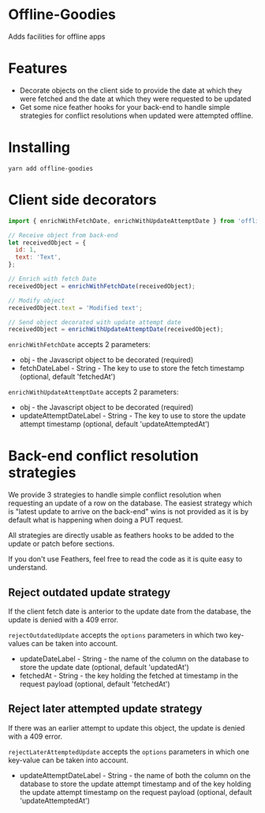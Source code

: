 # Offline-Goodies

Adds facilities for offline apps

# Features

* Decorate objects on the client side to provide the date at which they were fetched and the date at which they were requested to be updated
* Get some nice feather hooks for your back-end to handle simple strategies for conflict resolutions when updated were attempted offline.

# Installing

`yarn add offline-goodies`


# Client side decorators

```js
import { enrichWithFetchDate, enrichWithUpdateAttemptDate } from 'offline-goodies'

// Receive object from back-end
let receivedObject = {
  id: 1,
  text: 'Text',
};

// Enrich with fetch Date
receivedObject = enrichWithFetchDate(receivedObject);

// Modify object
receivedObject.text = 'Modified text';

// Send object decorated with update attempt date
receivedObject = enrichWithUpdateAttemptDate(receivedObject);
```

`enrichWithFetchDate` accepts 2 parameters:

* obj - the Javascript object to be decorated (required)
* fetchDateLabel - String - The key to use to store the fetch timestamp (optional, default 'fetchedAt')

`enrichWithUpdateAttemptDate` accepts 2 parameters:

* obj - the Javascript object to be decorated (required)
* updateAttemptDateLabel - String - The key to use to store the update attempt timestamp (optional, default 'updateAttemptedAt')


# Back-end conflict resolution strategies

We provide 3 strategies to handle simple conflict resolution when requesting an update of a row on the database.
The easiest strategy which is "latest update to arrive on the back-end" wins is not provided as it is by default what is happening when doing a PUT request.

All strategies are directly usable as feathers hooks to be added to the update or patch before sections.

If you don't use Feathers, feel free to read the code as it is quite easy to understand.

## Reject outdated update strategy

If the client fetch date is anterior to the update date from the database, the update is denied with a 409 error.

`rejectOutdatedUpdate` accepts the `options` parameters in which two key-values can be taken into account.

* updateDateLabel - String - the name of the column on the database to store the update date (optional, default 'updatedAt')
* fetchedAt - String - the key holding the fetched at timestamp in the request payload (optional, default 'fetchedAt')

## Reject later attempted update strategy

If there was an earlier attempt to update this object, the update is denied with a 409 error.

`rejectLaterAttemptedUpdate` accepts the `options` parameters in which one key-value can be taken into account.

* updateAttemptDateLabel - String - the name of both the column on the database to store the update attempt timestamp and of the key holding the update attempt timestamp on the request payload (optional, default 'updateAttemptedAt')

